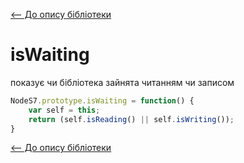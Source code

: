 [<-- До опису бібліотеки](README.md) 

# isWaiting

 показує чи бібліотека зайнята читанням чи записом

```js
NodeS7.prototype.isWaiting = function() {
	var self = this;
	return (self.isReading() || self.isWriting());
}
```



[<-- До опису бібліотеки](README.md) 





